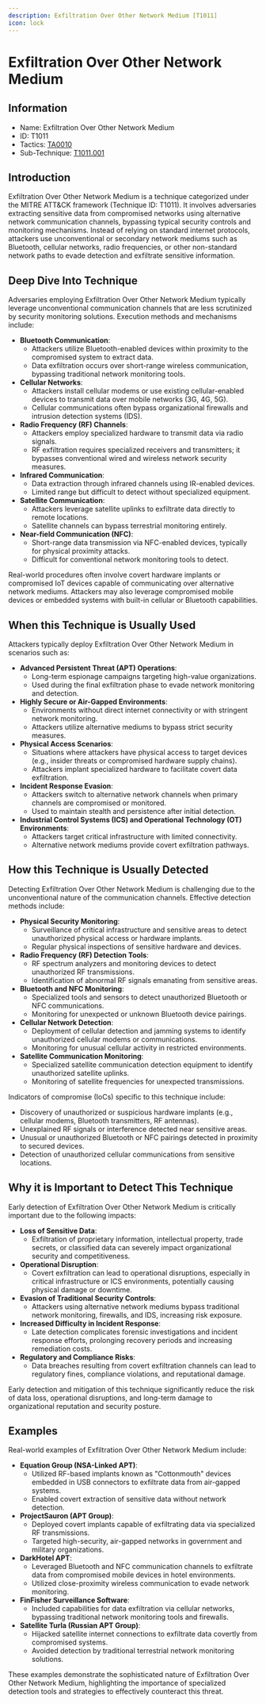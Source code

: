 ```yaml
---
description: Exfiltration Over Other Network Medium [T1011]
icon: lock
---
```


# Exfiltration Over Other Network Medium

## Information

* Name: Exfiltration Over Other Network Medium
* ID: T1011
* Tactics: [TA0010](../)
* Sub-Technique: [T1011.001](t1011.001.md)

## Introduction

Exfiltration Over Other Network Medium is a technique categorized under the MITRE ATT\&CK framework (Technique ID: T1011). It involves adversaries extracting sensitive data from compromised networks using alternative network communication channels, bypassing typical security controls and monitoring mechanisms. Instead of relying on standard internet protocols, attackers use unconventional or secondary network mediums such as Bluetooth, cellular networks, radio frequencies, or other non-standard network paths to evade detection and exfiltrate sensitive information.

## Deep Dive Into Technique

Adversaries employing Exfiltration Over Other Network Medium typically leverage unconventional communication channels that are less scrutinized by security monitoring solutions. Execution methods and mechanisms include:

* **Bluetooth Communication**:
  * Attackers utilize Bluetooth-enabled devices within proximity to the compromised system to extract data.
  * Data exfiltration occurs over short-range wireless communication, bypassing traditional network monitoring tools.
* **Cellular Networks**:
  * Attackers install cellular modems or use existing cellular-enabled devices to transmit data over mobile networks (3G, 4G, 5G).
  * Cellular communications often bypass organizational firewalls and intrusion detection systems (IDS).
* **Radio Frequency (RF) Channels**:
  * Attackers employ specialized hardware to transmit data via radio signals.
  * RF exfiltration requires specialized receivers and transmitters; it bypasses conventional wired and wireless network security measures.
* **Infrared Communication**:
  * Data extraction through infrared channels using IR-enabled devices.
  * Limited range but difficult to detect without specialized equipment.
* **Satellite Communication**:
  * Attackers leverage satellite uplinks to exfiltrate data directly to remote locations.
  * Satellite channels can bypass terrestrial monitoring entirely.
* **Near-field Communication (NFC)**:
  * Short-range data transmission via NFC-enabled devices, typically for physical proximity attacks.
  * Difficult for conventional network monitoring tools to detect.

Real-world procedures often involve covert hardware implants or compromised IoT devices capable of communicating over alternative network mediums. Attackers may also leverage compromised mobile devices or embedded systems with built-in cellular or Bluetooth capabilities.

## When this Technique is Usually Used

Attackers typically deploy Exfiltration Over Other Network Medium in scenarios such as:

* **Advanced Persistent Threat (APT) Operations**:
  * Long-term espionage campaigns targeting high-value organizations.
  * Used during the final exfiltration phase to evade network monitoring and detection.
* **Highly Secure or Air-Gapped Environments**:
  * Environments without direct internet connectivity or with stringent network monitoring.
  * Attackers utilize alternative mediums to bypass strict security measures.
* **Physical Access Scenarios**:
  * Situations where attackers have physical access to target devices (e.g., insider threats or compromised hardware supply chains).
  * Attackers implant specialized hardware to facilitate covert data exfiltration.
* **Incident Response Evasion**:
  * Attackers switch to alternative network channels when primary channels are compromised or monitored.
  * Used to maintain stealth and persistence after initial detection.
* **Industrial Control Systems (ICS) and Operational Technology (OT) Environments**:
  * Attackers target critical infrastructure with limited connectivity.
  * Alternative network mediums provide covert exfiltration pathways.

## How this Technique is Usually Detected

Detecting Exfiltration Over Other Network Medium is challenging due to the unconventional nature of the communication channels. Effective detection methods include:

* **Physical Security Monitoring**:
  * Surveillance of critical infrastructure and sensitive areas to detect unauthorized physical access or hardware implants.
  * Regular physical inspections of sensitive hardware and devices.
* **Radio Frequency (RF) Detection Tools**:
  * RF spectrum analyzers and monitoring devices to detect unauthorized RF transmissions.
  * Identification of abnormal RF signals emanating from sensitive areas.
* **Bluetooth and NFC Monitoring**:
  * Specialized tools and sensors to detect unauthorized Bluetooth or NFC communications.
  * Monitoring for unexpected or unknown Bluetooth device pairings.
* **Cellular Network Detection**:
  * Deployment of cellular detection and jamming systems to identify unauthorized cellular modems or communications.
  * Monitoring for unusual cellular activity in restricted environments.
* **Satellite Communication Monitoring**:
  * Specialized satellite communication detection equipment to identify unauthorized satellite uplinks.
  * Monitoring of satellite frequencies for unexpected transmissions.

Indicators of compromise (IoCs) specific to this technique include:

* Discovery of unauthorized or suspicious hardware implants (e.g., cellular modems, Bluetooth transmitters, RF antennas).
* Unexplained RF signals or interference detected near sensitive areas.
* Unusual or unauthorized Bluetooth or NFC pairings detected in proximity to secured devices.
* Detection of unauthorized cellular communications from sensitive locations.

## Why it is Important to Detect This Technique

Early detection of Exfiltration Over Other Network Medium is critically important due to the following impacts:

* **Loss of Sensitive Data**:
  * Exfiltration of proprietary information, intellectual property, trade secrets, or classified data can severely impact organizational security and competitiveness.
* **Operational Disruption**:
  * Covert exfiltration can lead to operational disruptions, especially in critical infrastructure or ICS environments, potentially causing physical damage or downtime.
* **Evasion of Traditional Security Controls**:
  * Attackers using alternative network mediums bypass traditional network monitoring, firewalls, and IDS, increasing risk exposure.
* **Increased Difficulty in Incident Response**:
  * Late detection complicates forensic investigations and incident response efforts, prolonging recovery periods and increasing remediation costs.
* **Regulatory and Compliance Risks**:
  * Data breaches resulting from covert exfiltration channels can lead to regulatory fines, compliance violations, and reputational damage.

Early detection and mitigation of this technique significantly reduce the risk of data loss, operational disruptions, and long-term damage to organizational reputation and security posture.

## Examples

Real-world examples of Exfiltration Over Other Network Medium include:

* **Equation Group (NSA-Linked APT)**:
  * Utilized RF-based implants known as "Cottonmouth" devices embedded in USB connectors to exfiltrate data from air-gapped systems.
  * Enabled covert extraction of sensitive data without network detection.
* **ProjectSauron (APT Group)**:
  * Deployed covert implants capable of exfiltrating data via specialized RF transmissions.
  * Targeted high-security, air-gapped networks in government and military organizations.
* **DarkHotel APT**:
  * Leveraged Bluetooth and NFC communication channels to exfiltrate data from compromised mobile devices in hotel environments.
  * Utilized close-proximity wireless communication to evade network monitoring.
* **FinFisher Surveillance Software**:
  * Included capabilities for data exfiltration via cellular networks, bypassing traditional network monitoring tools and firewalls.
* **Satellite Turla (Russian APT Group)**:
  * Hijacked satellite internet connections to exfiltrate data covertly from compromised systems.
  * Avoided detection by traditional terrestrial network monitoring solutions.

These examples demonstrate the sophisticated nature of Exfiltration Over Other Network Medium, highlighting the importance of specialized detection tools and strategies to effectively counteract this threat.
